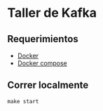 # Taller de Kafka

## Requerimientos

- [Docker](https://docs.docker.com/get-docker/)
- [Docker compose](https://docs.docker.com/compose/)

## Correr localmente

```
make start
```
